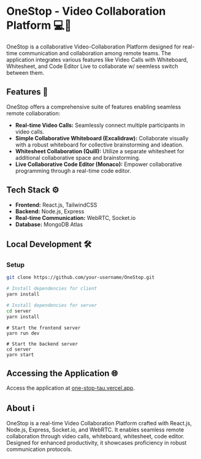 # OneStop - Video Collaboration Platform 💻🚀

OneStop is a collaborative Video-Collaboration Platform designed for real-time communication and collaboration among remote teams. The application integrates various features like Video Calls with Whiteboard, Whitesheet, and Code Editor Live to collaborate w/ seemless switch between them.

## Features 🌟
OneStop offers a comprehensive suite of features enabling seamless remote collaboration:

- **Real-time Video Calls:** Seamlessly connect multiple participants in video calls.
- **Simple Collaborative Whiteboard (Excalidraw):** Collaborate visually with a robust whiteboard for collective brainstorming and ideation.
- **Whitesheet Collaboration (Quill):** Utilize a separate whitesheet for additional collaborative space and brainstorming.
- **Live Collaborative Code Editor (Monaco):** Empower collaborative programming through a real-time code editor.

## Tech Stack ⚙️

- **Frontend:** React.js, TailwindCSS
- **Backend:** Node.js, Express
- **Real-time Communication:** WebRTC, Socket.io
- **Database:** MongoDB Atlas

## Local Development 🛠️

### Setup

```bash
git clone https://github.com/your-username/OneStop.git

# Install dependencies for client
yarn install

# Install dependencies for server
cd server
yarn install
```

```
# Start the frontend server
yarn run dev

# Start the backend server
cd server
yarn start
```


## Accessing the Application 🌐

Access the application at [one-stop-tau.vercel.app](one-stop-tau.vercel.app).


## About ℹ️

OneStop is a real-time Video Collaboration Platform crafted with React.js, Node.js, Express, Socket.io, and WebRTC. It enables seamless remote collaboration through video calls, whiteboard, whitesheet, code editor. Designed for enhanced productivity, it showcases proficiency in robust communication protocols.



